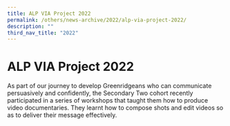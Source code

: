 ```yaml
---
title: ALP VIA Project 2022
permalink: /others/news-archive/2022/alp-via-project-2022/
description: ""
third_nav_title: "2022"
---
```

# **ALP VIA Project 2022**

As part of our journey to develop Greenridgeans who can communicate persuasively and confidently, the Secondary Two cohort recently participated in a series of workshops that taught them how to produce video documentaries. They learnt how to compose shots and edit videos so as to deliver their message effectively.